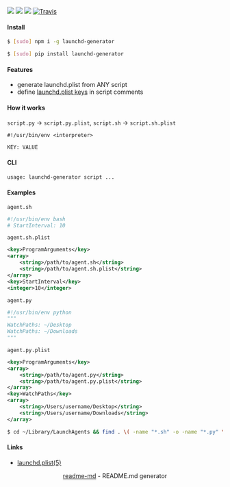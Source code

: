 [![](https://img.shields.io/badge/OS-Unix-blue.svg?longCache=True)]()
[![](https://img.shields.io/pypi/v/launchd-generator.svg?maxAge=3600)](https://pypi.org/project/launchd-generator/)
[![](https://img.shields.io/npm/v/launchd-generator.svg?maxAge=3600)](https://www.npmjs.com/package/launchd-generator)
[![Travis](https://api.travis-ci.org/looking-for-a-job/launchd-generator.svg?branch=master)](https://travis-ci.org/looking-for-a-job/launchd-generator/)

#### Install
```bash
$ [sudo] npm i -g launchd-generator
```
```bash
$ [sudo] pip install launchd-generator
```

#### Features
+   generate launchd.plist from ANY script
+   define [launchd.plist keys](http://www.manpagez.com/man/5/launchd.plist/) in script comments

#### How it works
`script.py` -> `script.py.plist`, `script.sh` -> `script.sh.plist`

```
#!/usr/bin/env <interpreter>

KEY: VALUE
```

#### CLI
```bash
usage: launchd-generator script ...
```

#### Examples
`agent.sh`
```bash
#!/usr/bin/env bash
# StartInterval: 10
```

`agent.sh.plist`
```xml
<key>ProgramArguments</key>
<array>
    <string>/path/to/agent.sh</string>
    <string>/path/to/agent.sh.plist</string>
</array>
<key>StartInterval</key>
<integer>10</integer>
```

`agent.py`
```python
#!/usr/bin/env python
"""
WatchPaths: ~/Desktop
WatchPaths: ~/Downloads
"""
```

`agent.py.plist`
```xml
<key>ProgramArguments</key>
<array>
    <string>/path/to/agent.py</string>
    <string>/path/to/agent.py.plist</string>
</array>
<key>WatchPaths</key>
<array>
    <string>/Users/username/Desktop</string>
    <string>/Users/username/Downloads</string>
</array>
```

```bash
$ cd ~/Library/LaunchAgents && find . \( -name "*.sh" -o -name "*.py" \) | xargs launchd-generator
```

#### Links
+   [launchd.plist(5)](http://www.manpagez.com/man/5/launchd.plist/)

<p align="center"><a href="https://pypi.org/project/readme-md/">readme-md</a> - README.md generator</p>